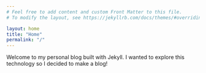 ```yaml
---
# Feel free to add content and custom Front Matter to this file.
# To modify the layout, see https://jekyllrb.com/docs/themes/#overriding-theme-defaults

layout: home
title: "Home"
permalink: "/"
---
```


Welcome to my personal blog built with Jekyll. I wanted to explore this technology so I decided to make a blog!
